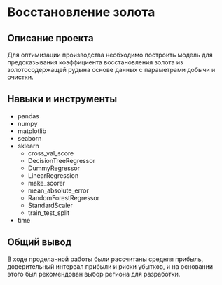 # Восстановление золота

## Описание проекта
Для оптимизации производства необходимо построить модель для предсказывания коэффициента восстановления золота из золотосодержащей рудына основе данных с параметрами добычи и очистки. 

## Навыки и инструменты
* pandas
* numpy
* matplotlib
* seaborn
* sklearn
    * cross_val_score
    * DecisionTreeRegressor
    * DummyRegressor    
    * LinearRegression
    * make_scorer
    * mean_absolute_error
    * RandomForestRegressor
    * StandardScaler
    * train_test_split
* time


## Общий вывод
В ходе проделанной работы были рассчитаны средняя прибыль, доверительный интервал прибыли и риски убытков, и на основании этого был рекомендован выбор региона для разработки.